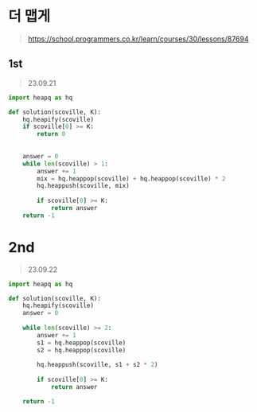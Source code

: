# 더 맵게
> https://school.programmers.co.kr/learn/courses/30/lessons/87694

## 1st
> 23.09.21

```py
import heapq as hq

def solution(scoville, K):
    hq.heapify(scoville)
    if scoville[0] >= K:
        return 0
    
    
    answer = 0
    while len(scoville) > 1:
        answer += 1
        mix = hq.heappop(scoville) + hq.heappop(scoville) * 2        
        hq.heappush(scoville, mix)
        
        if scoville[0] >= K:
            return answer
    return -1 
```

# 2nd
> 23.09.22

```py
import heapq as hq

def solution(scoville, K):
    hq.heapify(scoville)
    answer = 0
    
    while len(scoville) >= 2:
        answer += 1
        s1 = hq.heappop(scoville)
        s2 = hq.heappop(scoville)
        
        hq.heappush(scoville, s1 + s2 * 2)
        
        if scoville[0] >= K:
            return answer

    return -1
```